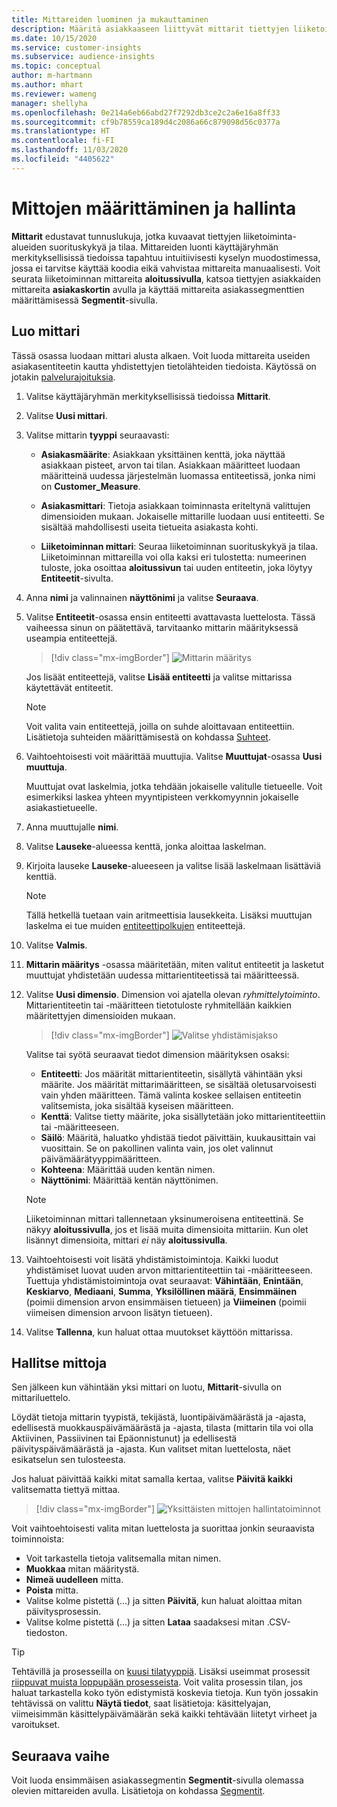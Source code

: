 ```yaml
---
title: Mittareiden luominen ja mukauttaminen
description: Määritä asiakkaaseen liittyvät mittarit tiettyjen liiketoiminta-alueiden suorituskyvyn analysointia ja kuvailua varten.
ms.date: 10/15/2020
ms.service: customer-insights
ms.subservice: audience-insights
ms.topic: conceptual
author: m-hartmann
ms.author: mhart
ms.reviewer: wameng
manager: shellyha
ms.openlocfilehash: 0e214a6eb66abd27f7292db3ce2c2a6e16a8ff33
ms.sourcegitcommit: cf9b78559ca189d4c2086a66c879098d56c0377a
ms.translationtype: HT
ms.contentlocale: fi-FI
ms.lasthandoff: 11/03/2020
ms.locfileid: "4405622"
---
```

# <a name="define-and-manage-measures"></a>Mittojen määrittäminen ja hallinta

**Mittarit** edustavat tunnuslukuja, jotka kuvaavat tiettyjen liiketoiminta-alueiden suorituskykyä ja tilaa. Mittareiden luonti käyttäjäryhmän merkityksellisissä tiedoissa tapahtuu intuitiivisesti kyselyn muodostimessa, jossa ei tarvitse käyttää koodia eikä vahvistaa mittareita manuaalisesti. Voit seurata liiketoiminnan mittareita **aloitussivulla**, katsoa tiettyjen asiakkaiden mittareita **asiakaskortin** avulla ja käyttää mittareita asiakassegmenttien määrittämisessä **Segmentit**-sivulla.

## <a name="create-a-measure"></a>Luo mittari

Tässä osassa luodaan mittari alusta alkaen. Voit luoda mittareita useiden asiakasentiteetin kautta yhdistettyjen tietolähteiden tiedoista. Käytössä on jotakin [palvelurajoituksia](service-limits.md).

1. Valitse käyttäjäryhmän merkityksellisissä tiedoissa **Mittarit**.

2. Valitse **Uusi mittari**.

3. Valitse mittarin **tyyppi** seuraavasti:

   - **Asiakasmäärite**: Asiakkaan yksittäinen kenttä, joka näyttää asiakkaan pisteet, arvon tai tilan. Asiakkaan määritteet luodaan määritteinä uudessa järjestelmän luomassa entiteetissä, jonka nimi on **Customer_Measure**.

   - **Asiakasmittari**: Tietoja asiakkaan toiminnasta eriteltynä valittujen dimensioiden mukaan. Jokaiselle mittarille luodaan uusi entiteetti. Se sisältää mahdollisesti useita tietueita asiakasta kohti.

   - **Liiketoiminnan mittari**: Seuraa liiketoiminnan suorituskykyä ja tilaa. Liiketoiminnan mittareilla voi olla kaksi eri tulostetta: numeerinen tuloste, joka osoittaa **aloitussivun** tai uuden entiteetin, joka löytyy **Entiteetit**-sivulta.

4. Anna **nimi** ja valinnainen **näyttönimi** ja valitse **Seuraava**.

5. Valitse **Entiteetit**-osassa ensin entiteetti avattavasta luettelosta. Tässä vaiheessa sinun on päätettävä, tarvitaanko mittarin määrityksessä useampia entiteettejä.

   > [!div class="mx-imgBorder"]
   > ![Mittarin määritys](media/measure-definition.png "Mittarin määritys")

   Jos lisäät entiteettejä, valitse **Lisää entiteetti** ja valitse mittarissa käytettävät entiteetit.

   > [!NOTE]
   > Voit valita vain entiteettejä, joilla on suhde aloittavaan entiteettiin. Lisätietoja suhteiden määrittämisestä on kohdassa [Suhteet](relationships.md).

6. Vaihtoehtoisesti voit määrittää muuttujia. Valitse **Muuttujat**-osassa **Uusi muuttuja**.

   Muuttujat ovat laskelmia, jotka tehdään jokaiselle valitulle tietueelle. Voit esimerkiksi laskea yhteen myyntipisteen verkkomyynnin jokaiselle asiakastietueelle.

7. Anna muuttujalle **nimi**.

8. Valitse **Lauseke**-alueessa kenttä, jonka aloittaa laskelman.

9. Kirjoita lauseke **Lauseke**-alueeseen ja valitse lisää laskelmaan lisättäviä kenttiä.

   > [!NOTE]
   > Tällä hetkellä tuetaan vain aritmeettisia lausekkeita. Lisäksi muuttujan laskelma ei tue muiden [entiteettipolkujen](relationships.md) entiteettejä.

10. Valitse **Valmis**.

11. **Mittarin määritys** -osassa määritetään, miten valitut entiteetit ja lasketut muuttujat yhdistetään uudessa mittarientiteetissä tai määritteessä.

12. Valitse **Uusi dimensio**. Dimension voi ajatella olevan *ryhmittelytoiminto*. Mittarientiteetin tai -määritteen tietotuloste ryhmitellään kaikkien määritettyjen dimensioiden mukaan.

    > [!div class="mx-imgBorder"]
    > ![Valitse yhdistämisjakso](media/measures-businessreport-measure-definition2.png "Valitse yhdistämisjakso")

    Valitse tai syötä seuraavat tiedot dimension määrityksen osaksi:

    - **Entiteetti**: Jos määrität mittarientiteetin, sisällytä vähintään yksi määrite. Jos määrität mittarimääritteen, se sisältää oletusarvoisesti vain yhden määritteen. Tämä valinta koskee sellaisen entiteetin valitsemista, joka sisältää kyseisen määritteen.
    - **Kenttä**: Valitse tietty määrite, joka sisällytetään joko mittarientiteettiin tai -määritteeseen.
    - **Säilö**: Määritä, haluatko yhdistää tiedot päivittäin, kuukausittain vai vuosittain. Se on pakollinen valinta vain, jos olet valinnut päivämäärätyyppimääritteen.
    - **Kohteena**: Määrittää uuden kentän nimen.
    - **Näyttönimi**: Määrittää kentän näyttönimen.

    > [!NOTE]
    > Liiketoiminnan mittari tallennetaan yksinumeroisena entiteettinä. Se näkyy **aloitussivulla**, jos et lisää muita dimensioita mittariin. Kun olet lisännyt dimensioita, mittari *ei* näy **aloitussivulla**.

13. Vaihtoehtoisesti voit lisätä yhdistämistoimintoja. Kaikki luodut yhdistämiset luovat uuden arvon mittarientiteettiin tai -määritteeseen. Tuettuja yhdistämistoimintoja ovat seuraavat: **Vähintään**, **Enintään**, **Keskiarvo**, **Mediaani**, **Summa**, **Yksilöllinen määrä**, **Ensimmäinen** (poimii dimension arvon ensimmäisen tietueen) ja **Viimeinen** (poimii viimeisen dimension arvoon lisätyn tietueen).

14. Valitse **Tallenna**, kun haluat ottaa muutokset käyttöön mittarissa.

## <a name="manage-your-measures"></a>Hallitse mittoja

Sen jälkeen kun vähintään yksi mittari on luotu, **Mittarit**-sivulla on mittariluettelo.

Löydät tietoja mittarin tyypistä, tekijästä, luontipäivämäärästä ja -ajasta, edellisestä muokkauspäivämäärästä ja -ajasta, tilasta (mittarin tila voi olla Aktiivinen, Passiivinen tai Epäonnistunut) ja edellisestä päivityspäivämäärästä ja -ajasta. Kun valitset mitan luettelosta, näet esikatselun sen tulosteesta.

Jos haluat päivittää kaikki mitat samalla kertaa, valitse **Päivitä kaikki** valitsematta tiettyä mittaa.

> [!div class="mx-imgBorder"]
> ![Yksittäisten mittojen hallintatoiminnot](media/measure-actions.png "Yksittäisten mittojen hallintatoiminnot")

Voit vaihtoehtoisesti valita mitan luettelosta ja suorittaa jonkin seuraavista toiminnoista:

- Voit tarkastella tietoja valitsemalla mitan nimen.
- **Muokkaa** mitan määritystä.
- **Nimeä uudelleen** mitta.
- **Poista** mitta.
- Valitse kolme pistettä (...) ja sitten **Päivitä**, kun haluat aloittaa mitan päivitysprosessin.
- Valitse kolme pistettä (...) ja sitten **Lataa** saadaksesi mitan .CSV-tiedoston.

> [!TIP]
> Tehtävillä ja prosesseilla on [kuusi tilatyyppiä](system.md#status-types). Lisäksi useimmat prosessit [riippuvat muista loppupään prosesseista](system.md#refresh-policies). Voit valita prosessin tilan, jos haluat tarkastella koko työn edistymistä koskevia tietoja. Kun työn jossakin tehtävissä on valittu **Näytä tiedot**, saat lisätietoja: käsittelyajan, viimeisimmän käsittelypäivämäärän sekä kaikki tehtävään liitetyt virheet ja varoitukset.

## <a name="next-step"></a>Seuraava vaihe

Voit luoda ensimmäisen asiakassegmentin **Segmentit**-sivulla olemassa olevien mittareiden avulla. Lisätietoja on kohdassa [Segmentit](segments.md).
